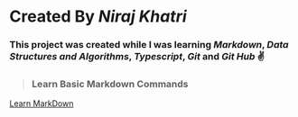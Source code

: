 # Created By **_Niraj Khatri_**

### This project was created while I was learning _Markdown_, _Data Structures and Algorithms_, _Typescript_, _Git_ and _Git Hub_ ✌️

> ### Learn Basic Markdown Commands

[Learn MarkDown](LearnMarkDown.md "Learn MarkDown")
